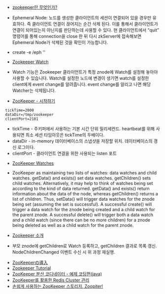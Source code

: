 - [zookeeper란 무엇인가?](https://unagi44.wordpress.com/2015/09/10/zookeeper%EB%9E%80-%EB%AC%B4%EC%97%87%EC%9D%B8%EA%B0%80/)

* Ephemeral Node: 노드를 생성한 클라이언트의 세션이 연결되어 있을 경우만 유효하다. 즉 클라이언트 연결이 끊어지는 순간 삭제 된다. 이를 통해서 클라이언트가 연결이 되어있는지 아닌지를 판단하는데 사용할 수 있다. 현 클라이언트에서 “quit” 명령어를 통해 connection을 close 한 뒤 다시 zkServer에 접속해보면 Ephemeral Node가 삭제된 것을 확인이 가능합니다.

* create -e /eph '' 

- [Zookeeper Watch](https://unagi44.wordpress.com/2015/09/10/zookeeper-watch/)

* Watch 기능은 Zookeeper 클라이언트가 특정 znode에 Watch를 설정해 놓아야 사용할 수 있습니다. Watch를 설정한 노드에 변경이 생기면 watch를 설정한 client에게 event change를 알려줍니다. event change를 알리고 나면 해당 Watcher는 삭제됩니다.

- [ZooKeeper - 시작하기](http://opennote46.tistory.com/115)

```
tickTime=2000
dataDir=/tmp/zookeeper
clientPort=2181
```

* tickTime - 주키퍼에서 사용하는 기본 시간 단위 밀리세컨드. heartbeat를 위해 사용되면 최소 세션 타임아웃은 tickTime의 두배이다.
* dataDir - in-memory 데이터베이스의 스냅샷을 저장할 위치. 데이터베이스의 갱신 로그이다.
* clientPort - 클라이언트 연결을 위한 사용되는 listen 포트

- [ZooKeeper Watches](https://zookeeper.apache.org/doc/current/zookeeperProgrammers.html#ch_zkWatches)

* ZooKeeper as maintaining two lists of watches: data watches and child watches. getData() and exists() set data watches. getChildren() sets child watches. Alternatively, it may help to think of watches being set according to the kind of data returned. getData() and exists() return information about the data of the node, whereas getChildren() returns a list of children. Thus, setData() will trigger data watches for the znode being set (assuming the set is successful). A successful create() will trigger a data watch for the znode being created and a child watch for the parent znode. A successful delete() will trigger both a data watch and a child watch (since there can be no more children) for a znode being deleted as well as a child watch for the parent znode.



- [Zookeeper 소개](https://www.slideshare.net/madvirus/zookeeper-34888385)

* 부모 znode에 getChildren로 Watch 등록하고, getChildren 결과로 목록 갱신. NodeChildrenChanged 이벤트 수신 시 위 과정 재실행.

- [ZooKeeperの導入](https://qiita.com/soushiy/items/f4d2d91d7ac79669e0dd)
- [Zookeeper Tutorial](https://www.tutorialspoint.com/zookeeper/index.htm)
- [ZooKeeper 분산 코디네이터 - 예제 코딩편(java)](http://blog.naver.com/PostView.nhn?blogId=alice_k106&logNo=220620934774)
- [ZooKeeper를 활용한 Redis Cluster 관리](https://d2.naver.com/helloworld/294797)
- [손쉽게 사용하는 ZooKeeper 스토리지, Zoopiter!](https://d2.naver.com/helloworld/583580)
